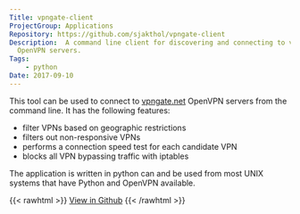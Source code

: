 ```yaml
---
Title: vpngate-client
ProjectGroup: Applications
Repository: https://github.com/sjakthol/vpngate-client
Description:  A command line client for discovering and connecting to vpngate.net
  OpenVPN servers.
Tags:
    - python
Date: 2017-09-10
---
```


This tool can be used to connect to [vpngate.net](http://www.vpngate.net/en/)
OpenVPN servers from the command line. It has the following features:

* filter VPNs based on geographic restrictions
* filters out non-responsive VPNs
* performs a connection speed test for each candidate VPN
* blocks all VPN bypassing traffic with iptables

The application is written in python can and be used from most UNIX
systems that have Python and OpenVPN available.

{{< rawhtml >}}
<a target="_blank" rel="noopener" href="https://github.com/sjakthol/vpngate-client">View in Github</a>
{{< /rawhtml >}}

